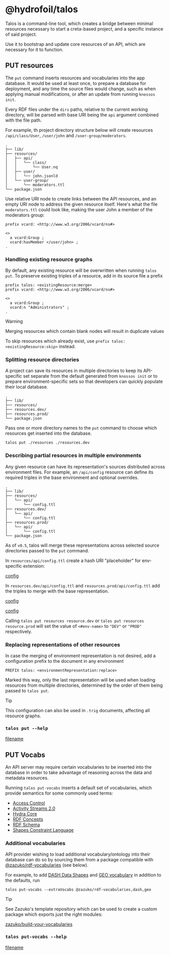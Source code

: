 # @hydrofoil/talos

Talos is a command-line tool, which creates a bridge between minimal resources necessary to start a creta-based project, and a specific instance of said project.

Use it to bootstrap and update core resources of an API, which are necessary for it to function.

## PUT resources

The `put` command inserts resources and vocabularies into the app database. It would be used at least once, to prepare a database for deployment, and any time the source files would change, such as when applying manual modifications, or after an update from running `knossos init`.

Every RDF files under the `dirs` paths, relative to the current working directory, will be parsed with base URI being the `api` argument combined with the file path.

For example, th project directory structure below will create resources `/api/class/User`, `/user/john` and `/user-group/moderators`.

```
.
├── lib/
├── resources/
│   ├── api/
│   │   └── class/
│   │       └── User.nq
│   ├── user/
│   │   └── john.jsonld
│   └── user-group/
│       └── moderators.ttl
└── package.json
```

Use relative URI node to create links between the API resources, and an empty URI node to address the given resource itself. Here's what the file `moderators.ttl` could look like, making the user John a member of the moderators group:

```turtle
prefix vcard: <http://www.w3.org/2006/vcard/ns#>

<> 
  a vcard:Group ;
  vcard:hasMember </user/john> ;
.
```

### Handling existing resource graphs

By default, any existing resource will be overwritten when running `talos put`. To preserve existing triples of a resource, add in its source file a prefix

```turtle
prefix talos: <existingResource:merge>
prefix vcard: <http://www.w3.org/2006/vcard/ns#>

<> 
  a vcard:Group ;
  vcard:n "Administrators" ;
.
```

> [!WARNING]
> Merging resources which contain blank nodes will result in duplicate values

To skip resources which already exist, use `prefix talos: <existingResource:skip>` instead.

### Splitting resource directories

A project can save its resources in multiple directories to keep its API-specific set separate from the default generated from `knossos init` or to prepare environment-specific sets so that developers can  quickly populate their local database.


```
.
├── lib/
├── resources/
├── resources.dev/
├── resources.prod/
└── package.json
```

Pass one or more directory names to the `put` command to choose which resources get inserted into the database.

```
talos put ./resources ./resources.dev
```

### Describing partial resources in multiple environments

Any given resource can have its representation's sources distributed across environment files. For example, an `/api/config`
resource can define its required triples in the base environment and optional overrides. 

```
.
├── lib/
├── resources/
│   └── api/
│       └── config.ttl
├── resources.dev/
│   └── api/
│       └── config.ttl
├── resources.prod/
│   └── api/
│       └── config.ttl
└── package.json
```

As of `v0.5`, talos will merge these representations across selected source directories passed to the `put` command.

In `resources/api/config.ttl` create a hash URI "placeholder" for env-specific extension:

[config](talos/put/base-config.ttl ':include :type=code turtle')

In `resources.dev/api/config.ttl` and `resources.prod/api/config.ttl` add the triples to merge with the base representation.

[config](talos/put/dev-config.ttl ':include :type=code turtle')

[config](talos/put/prod-config.ttl ':include :type=code turtle')

Calling `talos put resources resource.dev` or `talos put resources resource.prod` will set the value of `<#env-name>` to
`"DEV"` or `"PROD"` respectively.

### Replacing representations of other resources

In case the merging of environment representation is not desired, add a configuration prefix to the document in any 
environment

```turtle
PREFIX talos: <environmentRepresentation:replace>
```

Marked this way, only the last representation will be used when loading resources from multiple directories, determined 
by the order of them being passed to `talos put`.

> [!TIP]
> This configuration can also be used in `.trig` documents, affecting all resource graphs.

### `talos put --help`

[filename](talos/put.txt ':include')

## PUT Vocabs

An API server may require certain vocabularies to be inserted into the database in order to take advantage of reasoning across the data and metadata resources.

Running `talos put-vocabs` inserts a default set of vocabularies, which provide semantics for some commonly used terms:

* [Access Control](https://prefix.zazuko.com/prefix/acl:)
* [Activity Streams 2.0](https://prefix.zazuko.com/prefix/as:)
* [Hydra Core](https://prefix.zazuko.com/prefix/hydra:)
* [RDF Concepts](https://prefix.zazuko.com/prefix/rdf:)
* [RDF Schema](https://prefix.zazuko.com/prefix/rdfs:)
* [Shapes Constraint Language](https://prefix.zazuko.com/prefix/sh:)

### Additional vocabularies

API provider wishing to load additional vocabulary/ontology into their database can do so by sourcing them from a package compatible with [@zazuko/rdf-vocabularies](https://npm.im/@zazuko/rdf-vocabularies) (see below).

For example, to add [DASH Data Shapes](https://prefix.zazuko.com/prefix/dash:) and [GEO vocabulary](https://prefix.zazuko.com/prefix/geo:) in addition to the defaults, run

```
talos put-vocabs --extraVocabs @zazuko/rdf-vocabularies,dash,geo
```

> [!TIP]
> See Zazuko's template repository which can be used to create a custom package which exports just the right modules:
>
> [zazuko/build-your-vocabularies](https://github.com/zazuko/build-your-vocabularies)

### `talos put-vocabs --help`

[filename](talos/put-vocabs.txt ':include')

